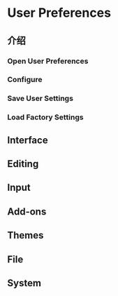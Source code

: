 


# User Preferences

## 介绍
### Open User Preferences
### Configure
### Save User Settings
### Load Factory Settings
## Interface
## Editing
## Input
## Add-ons
## Themes
## File
## System

